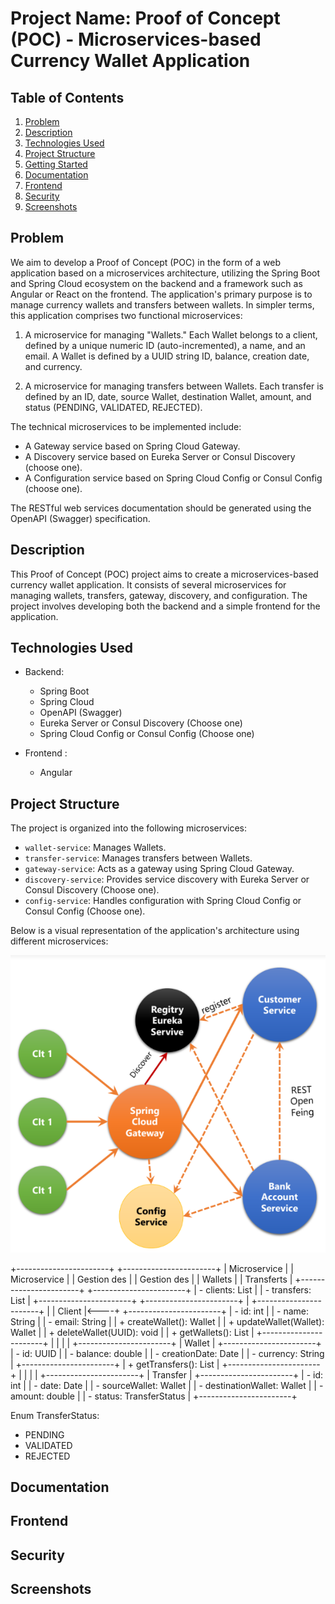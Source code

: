 # Project Name: Proof of Concept (POC) - Microservices-based Currency Wallet Application

## Table of Contents
1. [Problem](#problem)
2. [Description](#description)
3. [Technologies Used](#technologies-used)
4. [Project Structure](#project-structure)
5. [Getting Started](#getting-started)
6. [Documentation](#documentation)
7. [Frontend](#frontend)
8. [Security](#security)
9. [Screenshots](#screenshots)

## Problem

We aim to develop a Proof of Concept (POC) in the form of a web application based on a microservices architecture, utilizing the Spring Boot and Spring Cloud ecosystem on the backend and a framework such as Angular or React on the frontend. The application's primary purpose is to manage currency wallets and transfers between wallets. In simpler terms, this application comprises two functional microservices:

1. A microservice for managing "Wallets." Each Wallet belongs to a client, defined by a unique numeric ID (auto-incremented), a name, and an email. A Wallet is defined by a UUID string ID, balance, creation date, and currency.

2. A microservice for managing transfers between Wallets. Each transfer is defined by an ID, date, source Wallet, destination Wallet, amount, and status (PENDING, VALIDATED, REJECTED).

The technical microservices to be implemented include:

- A Gateway service based on Spring Cloud Gateway.
- A Discovery service based on Eureka Server or Consul Discovery (choose one).
- A Configuration service based on Spring Cloud Config or Consul Config (choose one).

The RESTful web services documentation should be generated using the OpenAPI (Swagger) specification.

## Description

This Proof of Concept (POC) project aims to create a microservices-based currency wallet application. It consists of several microservices for managing wallets, transfers, gateway, discovery, and configuration. The project involves developing both the backend and a simple frontend for the application.

## Technologies Used

- Backend:
  - Spring Boot
  - Spring Cloud
  - OpenAPI (Swagger)
  - Eureka Server or Consul Discovery (Choose one)
  - Spring Cloud Config or Consul Config (Choose one)

- Frontend :
  - Angular

## Project Structure

The project is organized into the following microservices:

- `wallet-service`: Manages Wallets.
- `transfer-service`: Manages transfers between Wallets.
- `gateway-service`: Acts as a gateway using Spring Cloud Gateway.
- `discovery-service`: Provides service discovery with Eureka Server or Consul Discovery (Choose one).
- `config-service`: Handles configuration with Spring Cloud Config or Consul Config (Choose one).


Below is a visual representation of the application's architecture using different microservices:

![img.png](img.png)

+-----------------------+             +-----------------------+
|    Microservice       |             |    Microservice       |
|   Gestion des         |             |   Gestion des         |
|      Wallets          |             |     Transferts        |
+-----------------------+             +-----------------------+
| - clients: List<Client> |          | - transfers: List<Transfer> |
+-----------------------+             +-----------------------+
                              |
+-----------------------+     |
|       Client          |<----+
+-----------------------+
| - id: int            |
| - name: String       |
| - email: String      |
| + createWallet(): Wallet |
| + updateWallet(Wallet): Wallet |
| + deleteWallet(UUID): void |
| + getWallets(): List<Wallet> |
+-----------------------+
                |
                |
                |
                |
+-----------------------+
|       Wallet          |
+-----------------------+
| - id: UUID            |
| - balance: double     |
| - creationDate: Date  |
| - currency: String    |
+-----------------------+
| + getTransfers(): List<Transfer> |
+-----------------------+
     |
     |
     |
     |
+-----------------------+
|      Transfer         |
+-----------------------+
| - id: int             |
| - date: Date          |
| - sourceWallet: Wallet |
| - destinationWallet: Wallet |
| - amount: double    |
| - status: TransferStatus |
+-----------------------+

Enum TransferStatus:
- PENDING
- VALIDATED
- REJECTED



## Documentation


## Frontend


## Security


## Screenshots

